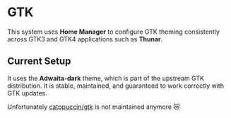 # GTK

This system uses **Home Manager** to configure GTK theming consistently across
GTK3 and GTK4 applications such as **Thunar**.

## Current Setup

It uses the **Adwaita-dark** theme, which is part of the upstream GTK
distribution. It is stable, maintained, and guaranteed to work correctly with
GTK updates.

Unfortunately [catppuccin/gtk](https://github.com/catppuccin/gtk) is not maintained anymore 😿
